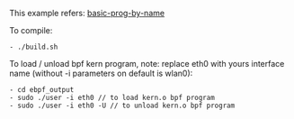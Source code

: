 This example refers:
[basic-prog-by-name](https://github.com/xdp-project/xdp-tutorial/tree/master/basic03-map-counter)

To compile:
```
- ./build.sh
```

To load / unload bpf kern program, note: replace eth0 with yours interface name (without -i parameters on default is wlan0):
```
- cd ebpf_output
- sudo ./user -i eth0 // to load kern.o bpf program
- sudo ./user -i eth0 -U // to unload kern.o bpf program
```
